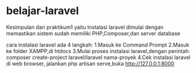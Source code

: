# belajar-laravel
Kesimpulan dari praktikum1 yaitu 
Instalasi laravel dimulai dengan memastikan sistem sudah memiliki PHP,Composer,dan server database

cara instalasi laravel ada 4 langkah:
1.Masuk ke Command Prompt
2.Masuk ke folder XAMPP,di htdocs
3.Mulai proses instalasi laravel,dengan perintah: 
  composer create-project laravel/laravel nama-proyek
4.Cek instalasi laravel di web browser, jalankan php artisan serve,buka http://127.0.0.1:8000
